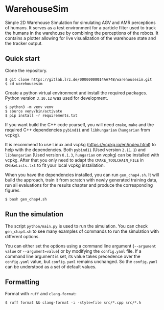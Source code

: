 # WarehouseSim

Simple 2D Warehouse Simulation for simulating AGV and AMR perceptions of humans.
It serves as a test environment for a particle filter used to track the humans in the warehouse
by combining the perceptions of the robots.
It contains a plotter allowing for live visualization of the warehouse state and the tracker output.

## Quick start

Clone the repository.
```
$ git clone https://gitlab.lrz.de/00000000014AA74B/warehousesim.git
$ cd warehousesim
```
Create a python virtual environment and install the required packages.
Python version `3.10.12` was used for development.
```
$ python3 -m venv venv
$ source venv/bin/activate
$ pip install -r requirements.txt
```
If you want build the C++ code yourself, you will need `cmake`, `make` and the required C++ dependencies `pybind11` and `libhungarian` (`hungarian` from vcpkg).

It is recommend to use Linux and vcpkg (https://vcpkg.io/en/index.html) to help with the dependencies. Both `pybind11` (Used version `2.11.1`) and `libhungarian` (Used version `0.1.3`, `hungarian` on vcpkg) can be installed with vcpkg.
After that you only need to adapt the `CMAKE_TOOLCHAIN_FILE` in `CMakeLists.txt` to fit your local vcpkg installation.

When you have the dependencies installed, you can run `gen_chap4.sh`.
It will build the approach,
train it from scratch with newly generated training data, 
run all evaluations for the results chapter
and produce the corresponding figures.
```
$ bash gen_chap4.sh
```

## Run the simulation

The script `python/main.py` is used to run the simulation.
You can check `gen_chap4.sh` to see many examples of commands to run the simulation
with different options.

You can either set the options using a command line argument 
(`--argument value` or `--argument=value`)
or by modifying the `config.yaml` file.
If a command line argument is set, its value takes precedence over
the `config.yaml` value, but `config.yaml` remains unchanged.
So the `config.yaml` can be understood as a set of default values.

## Formatting

Format with `ruff` and `clang-format`:
```
$ ruff format && clang-format -i -style=file src/*.cpp src/*.h
```